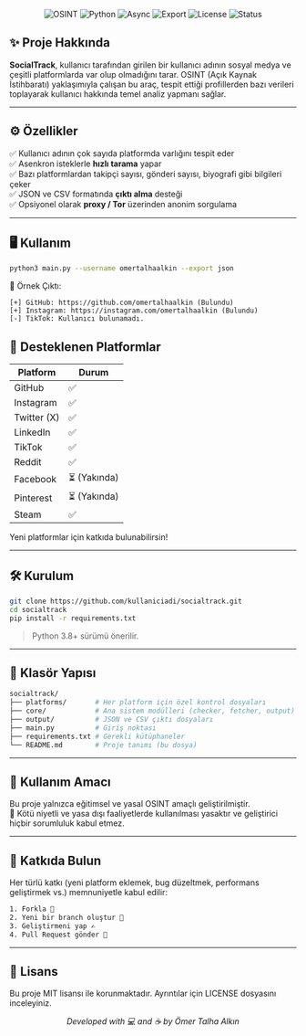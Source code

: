 <p align="center">
  <img src="https://img.shields.io/badge/OSINT-Open%20Source%20Intelligence-blue" alt="OSINT"/>
  <img src="https://img.shields.io/badge/Language-Python3.8+-brightgreen" alt="Python"/>
  <img src="https://img.shields.io/badge/Async-Supported-yellowgreen" alt="Async"/>
  <img src="https://img.shields.io/badge/Export-JSON%20%7C%20CSV-lightgrey" alt="Export"/>
  <img src="https://img.shields.io/badge/License-MIT-orange" alt="License"/>
  <img src="https://img.shields.io/badge/Development-Active-brightgreen" alt="Status"/>
</p>

## ✨ Proje Hakkında

**SocialTrack**, kullanıcı tarafından girilen bir kullanıcı adının sosyal medya ve çeşitli platformlarda var olup olmadığını tarar. OSINT (Açık Kaynak İstihbaratı) yaklaşımıyla çalışan bu araç, tespit ettiği profillerden bazı verileri toplayarak kullanıcı hakkında temel analiz yapmanı sağlar.

---

## ⚙️ Özellikler

✅ Kullanıcı adının çok sayıda platformda varlığını tespit eder  
✅ Asenkron isteklerle **hızlı tarama** yapar  
✅ Bazı platformlardan takipçi sayısı, gönderi sayısı, biyografi gibi bilgileri çeker  
✅ JSON ve CSV formatında **çıktı alma** desteği  
✅ Opsiyonel olarak **proxy / Tor** üzerinden anonim sorgulama  

---

## 🖥️ Kullanım

```bash
python3 main.py --username omertalhaalkin --export json
```

🔎 Örnek Çıktı:
```
[+] GitHub: https://github.com/omertalhaalkin (Bulundu)
[+] Instagram: https://instagram.com/omertalhaalkin (Bulundu)
[-] TikTok: Kullanıcı bulunamadı.
```

## 📌 Desteklenen Platformlar

| Platform   | Durum  |
|------------|--------|
| GitHub     | ✅     |
| Instagram  | ✅     |
| Twitter (X)| ✅     |
| LinkedIn   | ✅     |
| TikTok     | ✅     |
| Reddit     | ✅     |
| Facebook   | ⏳ (Yakında) |
| Pinterest  | ⏳ (Yakında) |
| Steam      | ✅     |

Yeni platformlar için katkıda bulunabilirsin!

---

## 🛠️ Kurulum

```bash
git clone https://github.com/kullaniciadi/socialtrack.git
cd socialtrack
pip install -r requirements.txt
```

> Python 3.8+ sürümü önerilir.

---

## 📁 Klasör Yapısı

```bash
socialtrack/
├── platforms/       # Her platform için özel kontrol dosyaları
├── core/            # Ana sistem modülleri (checker, fetcher, output)
├── output/          # JSON ve CSV çıktı dosyaları
├── main.py          # Giriş noktası
├── requirements.txt # Gerekli kütüphaneler
└── README.md        # Proje tanımı (bu dosya)
```

---

## 🧠 Kullanım Amacı

Bu proje yalnızca eğitimsel ve yasal OSINT amaçlı geliştirilmiştir.  
🔴 Kötü niyetli ve yasa dışı faaliyetlerde kullanılması yasaktır ve geliştirici hiçbir sorumluluk kabul etmez.

---

## 🤝 Katkıda Bulun

Her türlü katkı (yeni platform eklemek, bug düzeltmek, performans geliştirmek vs.) memnuniyetle kabul edilir:

```bash
1. Forkla 🍴
2. Yeni bir branch oluştur 🔧
3. Geliştirmeni yap ✍️
4. Pull Request gönder 🚀
```

---

## 📜 Lisans

Bu proje MIT lisansı ile korunmaktadır. Ayrıntılar için LICENSE dosyasını inceleyiniz.

<p align="center"><i>Developed with 💻 and ☕ by Ömer Talha Alkın</i></p>
